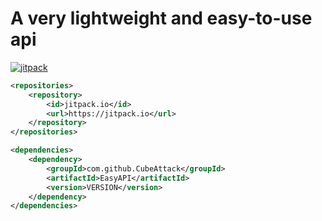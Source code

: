 [jitpack]: https://img.shields.io/jitpack/version/com.github.CubeAttack/EasyAPI.svg?label=release&logo=apachemaven&color=blue

# A very lightweight and easy-to-use api

[ ![jitpack][] ](https://jitpack.io/#CubeAttack/EasyAPI)

```xml
<repositories>
    <repository>
        <id>jitpack.io</id>
        <url>https://jitpack.io</url>
    </repository>
</repositories>

<dependencies>
    <dependency>
        <groupId>com.github.CubeAttack</groupId>
        <artifactId>EasyAPI</artifactId>
        <version>VERSION</version>
    </dependency>
</dependencies>
```
